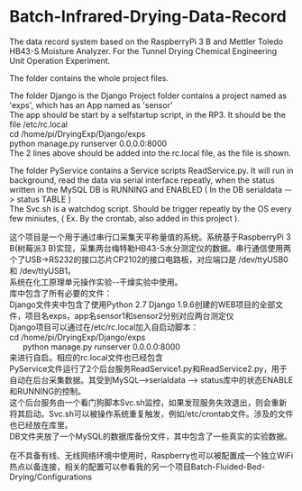 # Batch-Infrared-Drying-Data-Record
The data record system based on the RaspberryPi 3 B and Mettler Toledo HB43-S Moisture Analyzer.  For the Tunnel Drying Chemical Engineering Unit Operation Experiment.

The folder contains the whole project files.
<p>
The folder Django is the Django Project folder contains a project named as 'exps', which has an App named as 'sensor'<br>
The app should be start by a selfstartup script, in the RP3. It should be the file /etc/rc.local<br>
       cd /home/pi/DryingExp/Django/exps<br>
       python manage.py runserver 0.0.0.0:8000<br>
The 2 lines above should be added into the rc.local file, as the file is shown.
</p>
<p>
The folder PyService contains a Service scripts ReadService.py. It will run in background, read the data via serial interface repeatly, when the status written in the MySQL DB is RUNNING and ENABLED ( In the DB serialdata --> status TABLE )<br>
The Svc.sh is a watchdog script. Should be trigger repeatly by the OS every few miniutes, ( Ex. By the crontab, also added in this project ).
</p>

这个项目是一个用于通过串行口采集天平称量值的系统。系统基于RaspberryPi 3 B(树莓派3 B)实现，采集两台梅特勒HB43-S水分测定仪的数据。串行通信使用两个了USB->RS232的接口芯片CP2102的接口电路板，对应端口是 /dev/ttyUSB0和 /dev/ttyUSB1。<br>
系统在化工原理单元操作实验--干燥实验中使用。<br>
库中包含了所有必要的文件：<br>
Django文件夹中包含了使用Python 2.7 Django 1.9.6创建的WEB项目的全部文件，项目名exps，app名sensor1和sensor2分别对应两台测定仪<br>
Django项目可以通过在/etc/rc.local加入自启动脚本：<br>
       cd /home/pi/DryingExp/Django/exps <br>
       python manage.py runserver 0.0.0.0:8000<br>
来进行自启。相应的rc.local文件也已经包含<br>
PyService文件运行了2个后台服务ReadService1.py和ReadService2.py，用于自动在后台采集数据。其受到MySQL-->serialdata --> status库中的状态ENABLE和RUNNING的控制。<br>
这个后台服务由一个看门狗脚本Svc.sh监控，如果发现服务失效退出，则会重新将其启动。Svc.sh可以被操作系统重复触发，例如/etc/crontab文件。涉及的文件也已经放在库里。<br>
DB文件夹放了一个MySQL的数据库备份文件，其中包含了一些真实的实验数据。<br>

在不具备有线、无线网络环境中使用时，Raspberry也可以被配置成一个独立WiFi热点以备连接，相关的配置可以参看我的另一个项目Batch-Fluided-Bed-Drying/Configurations


